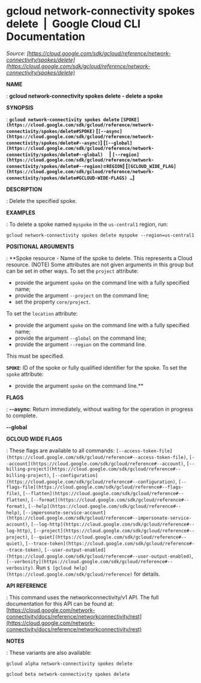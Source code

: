 # gcloud network-connectivity spokes delete  |  Google Cloud CLI Documentation

*Source: [https://cloud.google.com/sdk/gcloud/reference/network-connectivity/spokes/delete](https://cloud.google.com/sdk/gcloud/reference/network-connectivity/spokes/delete)*

**NAME**

: **gcloud network-connectivity spokes delete - delete a spoke**

**SYNOPSIS**

: **`gcloud network-connectivity spokes delete` `[SPOKE](https://cloud.google.com/sdk/gcloud/reference/network-connectivity/spokes/delete#SPOKE)` [`[--async](https://cloud.google.com/sdk/gcloud/reference/network-connectivity/spokes/delete#--async)`] [`[--global](https://cloud.google.com/sdk/gcloud/reference/network-connectivity/spokes/delete#--global)`     | `[--region](https://cloud.google.com/sdk/gcloud/reference/network-connectivity/spokes/delete#--region)`=`REGION`] [`[GCLOUD_WIDE_FLAG](https://cloud.google.com/sdk/gcloud/reference/network-connectivity/spokes/delete#GCLOUD-WIDE-FLAGS) …`]**

**DESCRIPTION**

: Delete the specified spoke.

**EXAMPLES**

: To delete a spoke named ``myspoke`` in the
``us-central1`` region, run:

```
gcloud network-connectivity spokes delete myspoke --region=us-central1
```

**POSITIONAL ARGUMENTS**

: **Spoke resource - Name of the spoke to delete. This represents a Cloud resource.
(NOTE) Some attributes are not given arguments in this group but can be set in
other ways.
To set the `project` attribute:

- provide the argument `spoke` on the command line with a fully
specified name;
- provide the argument `--project` on the command line;
- set the property `core/project`.

To set the `location` attribute:

- provide the argument `spoke` on the command line with a fully
specified name;
- provide the argument `--global` on the command line;
- provide the argument `--region` on the command line.

This must be specified.

**`SPOKE`**:
ID of the spoke or fully qualified identifier for the spoke.
To set the `spoke` attribute:

- provide the argument `spoke` on the command line.**

**FLAGS**

: **--async**:
Return immediately, without waiting for the operation in progress to complete.

**--global**

**GCLOUD WIDE FLAGS**

: These flags are available to all commands: `[--access-token-file](https://cloud.google.com/sdk/gcloud/reference#--access-token-file)`,
`[--account](https://cloud.google.com/sdk/gcloud/reference#--account)`, `[--billing-project](https://cloud.google.com/sdk/gcloud/reference#--billing-project)`,
`[--configuration](https://cloud.google.com/sdk/gcloud/reference#--configuration)`,
`[--flags-file](https://cloud.google.com/sdk/gcloud/reference#--flags-file)`,
`[--flatten](https://cloud.google.com/sdk/gcloud/reference#--flatten)`, `[--format](https://cloud.google.com/sdk/gcloud/reference#--format)`, `[--help](https://cloud.google.com/sdk/gcloud/reference#--help)`, `[--impersonate-service-account](https://cloud.google.com/sdk/gcloud/reference#--impersonate-service-account)`,
`[--log-http](https://cloud.google.com/sdk/gcloud/reference#--log-http)`,
`[--project](https://cloud.google.com/sdk/gcloud/reference#--project)`, `[--quiet](https://cloud.google.com/sdk/gcloud/reference#--quiet)`, `[--trace-token](https://cloud.google.com/sdk/gcloud/reference#--trace-token)`, `[--user-output-enabled](https://cloud.google.com/sdk/gcloud/reference#--user-output-enabled)`,
`[--verbosity](https://cloud.google.com/sdk/gcloud/reference#--verbosity)`.
Run `$ [gcloud help](https://cloud.google.com/sdk/gcloud/reference)` for details.

**API REFERENCE**

: This command uses the networkconnectivity/v1 API. The full documentation for
this API can be found at: [https://cloud.google.com/network-connectivity/docs/reference/networkconnectivity/rest](https://cloud.google.com/network-connectivity/docs/reference/networkconnectivity/rest)

**NOTES**

: These variants are also available:

```
gcloud alpha network-connectivity spokes delete
```

```
gcloud beta network-connectivity spokes delete
```